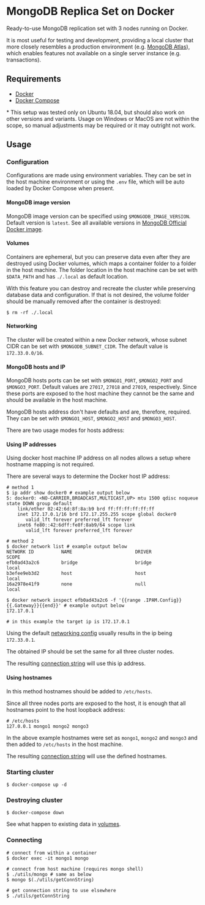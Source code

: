 # MongoDB Replica Set on Docker

Ready-to-use MongoDB replication set with 3 nodes running on Docker.

It is most useful for testing and development, providing a local cluster that more closely resembles a production environment (e.g. [MongoDB Atlas](https://https://atlas.mongodb.com/)), which enables features not available on a single server instance (e.g. transactions).

## Requirements

- [Docker](https://docs.docker.com/get-docker/)
- [Docker Compose](https://docs.docker.com/compose/install/)

\* This setup was tested only on Ubuntu 18.04, but should also work on other versions and variants. Usage on Windows or MacOS are not within the scope, so manual adjustments may be required or it may outright not work.

## Usage

### Configuration

Configurations are made using environment variables. They can be set in the host machine environment or using the `.env` file, which will be auto loaded by Docker Compose when present.

#### MongoDB image version

MongoDB image version can be specified using `$MONGODB_IMAGE_VERSION`. Default version is `latest`. See all available versions in [MongoDB Official Docker image](https://hub.docker.com/_/mongo).

#### Volumes

Containers are ephemeral, but you can preserve data even after they are destroyed using Docker volumes, which maps a container folder to a folder in the host machine. The folder location in the host machine can be set with `$DATA_PATH` and has `./.local` as default location.

With this feature you can destroy and recreate the cluster while preserving database data and configuration. If that is not desired, the volume folder should be manually removed after the container is destroyed:

```Shell
$ rm -rf ./.local
```

#### Networking

The cluster will be created within a new Docker network, whose subnet CIDR can be set with `$MONGODB_SUBNET_CIDR`. The default value is `172.33.0.0/16`.

#### MongoDB hosts and IP

MongoDB hosts ports can be set with `$MONGO1_PORT`,  `$MONGO2_PORT` and  `$MONGO3_PORT`. Default values are `27017`, `27018` and `27019`, respectively. Since these ports are exposed to the host machine they cannot be the same and should be available in the host machine.

MongoDB hosts address don't have defaults and are, therefore, required. They can be set with `$MONGO1_HOST`, `$MONGO2_HOST` and `$MONGO3_HOST`.

There are two usage modes for hosts address:

#### Using IP addresses

Using docker host machine IP address on all nodes allows a setup where hostname mapping is not required.

There are several ways to determine the Docker host IP address:

```Shell
# method 1
$ ip addr show docker0 # example output below
5: docker0: <NO-CARRIER,BROADCAST,MULTICAST,UP> mtu 1500 qdisc noqueue state DOWN group default 
    link/ether 02:42:6d:8f:8a:b9 brd ff:ff:ff:ff:ff:ff
    inet 172.17.0.1/16 brd 172.17.255.255 scope global docker0
       valid_lft forever preferred_lft forever
    inet6 fe80::42:6dff:fe8f:8ab9/64 scope link 
       valid_lft forever preferred_lft forever

# method 2
$ docker network list # example output below  
NETWORK ID          NAME                       DRIVER              SCOPE
efb0ad43a2c6        bridge                     bridge              local
b3efee9eb3d2        host                       host                local
16a2978e41f9        none                       null                local

$ docker network inspect efb0ad43a2c6 -f '{{range .IPAM.Config}}{{.Gateway}}{{end}}' # example output below
172.17.0.1

# in this example the target ip is 172.17.0.1
```

Using the default [networking config](#networking) usually results in the ip being `172.33.0.1`.

The obtained IP should be set the same for all three cluster nodes.

The resulting [connection string](#connecting) will use this ip address.

#### Using hostnames

In this method hostnames should be added to `/etc/hosts`.

Since all three nodes ports are exposed to the host, it is enough that all hostnames point to the host loopback address:

```Shell
# /etc/hosts
127.0.0.1 mongo1 mongo2 mongo3
```

In the above example hostnames were set as `mongo1`, `mongo2` and `mongo3` and then added to `/etc/hosts` in the host machine.

The resulting [connection string](#connecting) will use the defined hostnames.

### Starting cluster

```Shell
$ docker-compose up -d
```

### Destroying cluster

```Shell
$ docker-compose down
```

See what happen to existing data in [volumes](#volumes).

### Connecting

```Shell
# connect from within a container
$ docker exec -it mongo1 mongo

# connect from host machine (requires mongo shell)
$ ./utils/mongo # same as below
$ mongo $(./utils/getConnString)

# get connection string to use elsewhere
$ ./utils/getConnString
```
